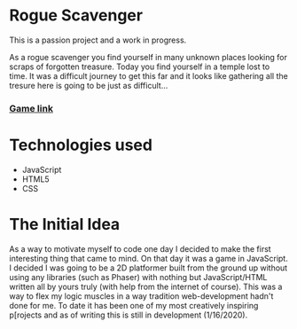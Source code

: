 # Rogue Scavenger

<p>This is a passion project and a work in progress.</p> 
<p> As a rogue scavenger you find yourself in many unknown places looking for scraps of forgotten treasure. Today you find yourself in a temple lost to time. It was a difficult journey to get this far and it looks like gathering all the tresure here is going to be just as difficult...</p>

### [Game link](https://vanillacoder.github.io/GameDev01/)

# Technologies used
+ JavaScript
+ HTML5
+ CSS

# The Initial Idea
<p>As a way to motivate myself to code one day I decided to make the first interesting thing that came to mind. On that day it was a game in JavaScript. I decided I was going to be a 2D platformer built from the ground up without using any libraries (such as Phaser) with nothing but JavaScript/HTML written all by yours truly (with help from the internet of course). This was a way to flex my logic muscles in a way tradition web-development hadn't done for me. To date it has been one of my most creatively inspiring p[rojects and as of writing this is still in development (1/16/2020).
